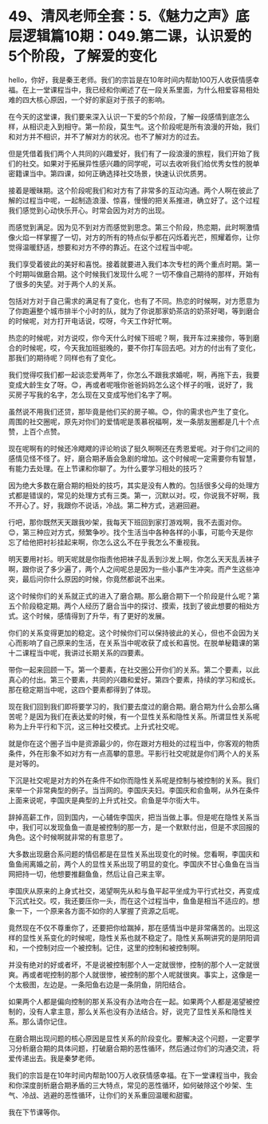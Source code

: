 # 49、清风老师全套：5.《魅力之声》底层逻辑篇10期：049.第二课，认识爱的5个阶段，了解爱的变化

hello，你好，我是秦王老师。我们的宗旨是在10年时间内帮助100万人收获情感幸福。在上一堂课程当中，我已经和你阐述了在一段关系里面，为什么相爱容易相处难的四大核心原因，一个好的家庭对于孩子的影响。

在今天的这堂课，我们要来深入认识一下爱的5个阶段，了解一段感情到底怎么样，从相识走入到相守。第一阶段，莫生气。这个阶段呢是所有浪漫的开始，我们和对方并不相识，并不了解对方的状况。也不了解对方的过去。

但是凭借着我们两个人共同的兴趣爱好，我们有了一段浪漫的旅程，我们开始了我们的社交。如果对于拓展异性感兴趣的同学呢，可以去收听我们给优秀女性的脱单密籍课当中。第四课，如何正确选择社交场景，快速认识优质男。

接着是暧昧期。这个阶段呢我们和对方有了非常多的互动沟通。两个人啊在彼此了解的过程当中呢，一起制造浪漫、惊喜，慢慢的把关系推进，确立好了。这个过程我们感觉到心动快乐开心。时常会因为对方的出现。

而感觉到满足。因为见不到对方而感觉到思念。第三个阶段，热恋期，此时啊激情像火焰一样掌握了一切，对方的所有的特点似乎都在闪烁着光芒，照耀着你，让你觉得温暖舒适，想要和对方不停的靠近。在这个过程当中呢。

我们享受着彼此的美好和喜悦。接着就要进入我们本次专栏的两个重点时期。第一个时期叫做磨合期。这个时候我们发现什么呢？一切不像自己期待的那样，开始有了很多的失望。对于两个人的关系。

包括对方对于自己需求的满足有了变化，也有了不同。热恋的时候啊，对方愿意为了你跑遍整个城市排半个小时的队，就为了你说那家奶茶店的奶茶好喝，等到磨合的时候呢，对方打开电话说，哎呀，今天工作好忙啊。

热恋的时候呢，对方说哎，你今天什么时候下班呢？啊，我开车过来接你，等到磨合的时候呢，哎，今天我加班挺晚的，要不你打车回去吧。对方的付出有了变化，那我们的期待呢？同样也有了变化。

我们觉得哎我们都一起谈恋爱两年了，你怎么不跟我求婚呢，啊，再拖下去，我要变成大龄生女了呀。😊，再或者呢哦你爸爸妈妈怎么这个样子的哦，说好了，我买房子写我的名字，怎么现在又变成写他们名字了啊。

虽然说不用我们还贷，那毕竟是他们买的房子嘛。😊，你的需求也产生了变化。周围的社交圈呢，原先对你们的爱情呢是羡慕祝福啊，发一条朋友圈都是几十个点赞，上百个点赞。

现在呢啊有的时候还冷飕飕的评论哟谈了挺久啊啊还在秀恩爱呢。对于你们之间的感情见怪不怪了。好，磨合期矛盾会急剧的增加。这个时候呢一定需要你有智慧，有能力去处理。在上节课和你聊了。为什么要学习相处的技巧？

因为绝大多数在磨合期的相处的技巧，其实是没有人教的。包括很多父母的处理方式都是错误的，常见的处理方式有三类。第一，沉默以对。哎，你说我不好啊，我不开心了。好，我跟你不说话，冷战。第二种方式，逃避回避。

行吧，那你既然天天跟我吵架，我每天下班回到家打游戏啊，我不去面对你。😊，第三种应对方式，频繁争吵。找个生活当中各种各样的小事，可能今天是你忘了给他把衬衫挂起来啊，你怎么这么不在乎我怎么不重视我。

明天要用衬衫。明天呢就是你指责他把袜子乱丢到沙发上啊，你怎么天天乱丢袜子啊，跟你说了多少遍了，两个人之间呢总是因为一些小事产生冲突。而产生这些冲突，最后问你什么原因的时候，你竟然都说不出来。

这个时候你们的关系就正式的进入了磨合期。那么磨合期下一个阶段是什么呢？第五个阶段稳定期。两个人经历了磨合当中的探讨、摸索，找到了彼此想要的相处方式。这个时候，感情得到了升华，有了更好的发展。

你们的关系变得更加的稳定。这个时候你们可以保持彼此的关心，但也不会因为关心而影响了自己原来的生活，在关系当中呢收获了成长和喜悦。在脱单秘籍课的第十二课程当中呢，我讲过长期关系的四要素。

带你一起来回顾一下。第一个要素，在社交圈公开你们的关系。第二个要素，以此真心的付出。第三个要素，共同的兴趣和爱好。第四个要素，持续的学习和成长。那在稳定期当中呢，这四个要素都得到了体现。

现在我们回到我们即将要学习的，我们要去度过的磨合期。磨合期为什么会那么痛苦呢？是因为我们在表达爱的时候，有一个显性关系和隐性关系。所谓显性关系呢称为上升平行和下沉，这三种社交模式。上升式社交呢。

就是你在这个圈子当中是资源最少的，你在跟对方相处的过程当中，你客观的物质条件，外在形象不如对方有一点高攀的意思。平影行社交呢就是你们两个人的关系是对等的。

下沉是社交呢是对方的外在条件不如你而隐性关系呢是控制与被控制的关系。我们来举一个非常典型的例子。当当网的。李国庆夫妇。李国庆和俞鱼啊，从外在条件上面来说呢，李国庆是典型的上升式社交。俞鱼是华尔街大牛。

辞掉高薪工作，回到国内，一心辅佐李国庆，把当当做上事。但是呢在隐性关系当中，我们可以发现鱼鱼一直是被控制的那一方，是一个默默付出，但是不求回报的角色。这个时候啊就非常的有意思了。

大多数出现磨合系问题的情侣都是在显性关系出现变化的时候。您看啊，李国庆和鱼鱼闹离婚之前，两个人的显性关系出现了明显的变化。李国庆不甘心鱼鱼在当当网把持一切，他想要推翻鱼鱼，然后让自己来主宰。

李国庆从原来的上身式社交，渴望啊先从和与鱼平起平坐成为平行式社交，再变成下沉式社交。哎，我还要压你一头，而在这个过程当中，鱼鱼是相当不适应的。想象一下，一个原来各方面不如你的人掌握了资源之后呢。

竟然现在不仅不尊重你了，还要把你给踹掉，那在感情当中是非常痛苦的。出现这样的显性关系变化的时候呢，隐性关系也就不稳定了。隐性关系啊讲究的是阴阳调和，一个控制对应一个被控制。记住，这里的控制和被控制啊。

并没有绝对的好或者坏，不是说被控制那个人一定就很惨，控制的那个人一定就很爽。再或者呢控制的那个人就很惨，被控制的那个人呢就很爽。事实上，这像是一个太极图，左边是。一条阳鱼右边是一条阴鱼，阴阳结合。

如果两个人都是偏向控制的那关系没有办法吻合在一起。如果两个人都是渴望被控制的，没有人拿主意，那么关系也没有办法结合。好，说完了显性关系和隐性关系。那么请你记住。

在磨合期出现问题的核心原因是显性关系的阶段变化。要解决这个问题，一定要学习分析磨合期的具体问题，打破磨合期的恶性循环，然后通过你们的沟通交流，将爱传递出去。我是秦梦老师。

我们的宗旨是在10年时间内帮助100万人收获情感幸福。在下一堂课程当中，我会和你深度剖析磨合期矛盾的三大特点，常见的恶性循环，如何破除这个吵架、生气、冷战、逃避的恶性循环，让你们的关系重回温暖和甜蜜。

我在下节课等你。